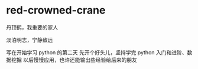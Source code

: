 # red-crowned-crane
丹顶鹤，我重要的家人

淡泊明志，宁静致远

写在开始学习 python 的第二天
先开个好头儿，坚持学完 python 入门和进阶、数据挖掘
以后慢慢应用，也许还能输出些经验给后来的朋友
